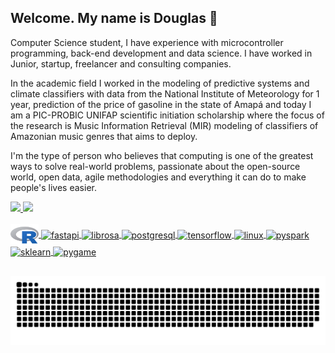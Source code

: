 ## Welcome. My name is Douglas 👋
Computer Science student, I have experience with microcontroller programming, back-end development and data science. I have worked in Junior, startup, freelancer and consulting companies.

In the academic field I worked in the modeling of predictive systems and climate classifiers with data from the National Institute of Meteorology for 1 year, prediction of the price of gasoline in the state of Amapá and today I am a PIC-PROBIC UNIFAP scientific initiation scholarship where the focus of the research is Music Information Retrieval (MIR) modeling of classifiers of Amazonian music genres that aims to deploy.

I'm the type of person who believes that computing is one of the greatest ways to solve real-world problems, passionate about the open-source world, open data, agile methodologies and everything it can do to make people's lives easier.

<div>
  <a href="https://github.com/Douglas-cc">
  <img height="180em" src="https://github-readme-stats.vercel.app/api?username=Douglas-cc&show_icons=true&theme=tokyonight&include_all_commits=true&count_private=true" />
    
  <img height="180em" src="https://github-readme-stats.vercel.app/api/top-langs/?username=Douglas-cc&layout=compact&langs_count=7&theme=tokyonight"/>
</div>
  
<div style="display: inline_block"><br>
  
  <img align="center" alt="r" height="35" width="45" src="https://raw.githubusercontent.com/devicons/devicon/master/icons/r/r-original.svg"/>
      
  <img align="center" alt="fastapi" height="35" wight="45" src="https://fastapi.tiangolo.com/img/logo-margin/logo-teal.png"/>
  
  <img align="center" alt="librosa" height="45" wight="55" src="https://librosa.org/blog/images/librosa_logo.png">
    
  <img align="center" alt="postgresql" height="35" wight="45" src="https://upload.wikimedia.org/wikipedia/commons/thumb/2/29/Postgresql_elephant.svg/1200px-Postgresql_elephant.svg.png"/>
  
  <img  align="center" alt="tensorflow" height="35" wight="40" src="https://www.gstatic.com/devrel-devsite/prod/v0492b3db79b8927fe2347ea2dc87c471b22f173331622ffd10334837d43ea37f/tensorflow/images/lockup.svg"/>
  
  <img  align="center" alt="linux" height="45" wight="55" src="https://www.hostingireland.news/wp-content/uploads/2010/10/linux_PNG29.png"/>
  
  <img  align="center" alt="pyspark" height="35" wight="40" src="https://miro.medium.com/max/1572/0*rkvCtlgST21EsarU.png"/>
  
  <img align="center" alt="sklearn" height="35" wight="45" src="https://upload.wikimedia.org/wikipedia/commons/thumb/0/05/Scikit_learn_logo_small.svg/220px-Scikit_learn_logo_small.svg.png">
  
  <img align="center" alt="pygame" height="45" wight="55" src="https://camo.githubusercontent.com/1971c0a4f776fb5351c765c37e59630c83cabd52/68747470733a2f2f7777772e707967616d652e6f72672f696d616765732f6c6f676f2e706e67">
  
  
</div>
  
##
  <div> 

    
 
  ![Snake animation](https://github.com/Douglas-cc/Douglas-cc/blob/output/github-contribution-grid-snake.svg)
 
</div>
  

